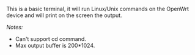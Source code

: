 This is a basic terminal, it will run Linux/Unix commands on the OpenWrt device 
and will print on the screen the output.

*Notes:* 
* Can't support cd command.
* Max output buffer is 200*1024.
